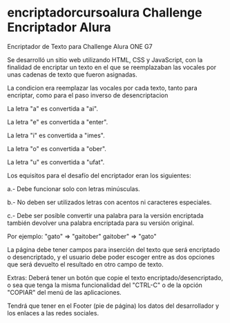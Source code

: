 
# encriptadorcursoalura  Challenge Encriptador Alura
Encriptador de Texto para Challenge Alura ONE G7

Se desarrolló un sitio web utilizando HTML, CSS y JavaScript, con la finalidad de encriptar un texto en el que se reemplazaban las vocales por unas cadenas de texto que fueron asignadas. 

La condicion era reemplazar las vocales por cada texto, tanto para encriptar, como para el paso inverso de desencriptacion

La letra "a" es convertida a "ai".

La letra "e" es convertida a "enter".

La letra "i" es convertida a "imes".

La letra "o" es convertida a "ober".

La letra "u" es convertida a "ufat".


Los equisitos para el desafío del encriptador eran los siguientes:

a.- Debe funcionar solo con letras minúsculas.

b.- No deben ser utilizados letras con acentos ni caracteres especiales.

c.- Debe ser posible convertir una palabra para la versión encriptada también devolver una palabra encriptada para su versión original.

Por ejemplo:
"gato" => "gaitober"
gaitober" => "gato"


La página debe tener campos para inserción del texto que será encriptado o desencriptado, y el usuario debe poder escoger entre as dos opciones que será devuelto el resultado en otro campo de texto.

Extras:
Deberá tener un botón que copie el texto encriptado/desencriptado, o sea que tenga la misma funcionalidad del "CTRL-C" o de la opción "COPIAR" del menú de las aplicaciones.

Tendrá que tener en el Footer (pie de página) los datos del desarrollador y los enlaces a las redes sociales. 



